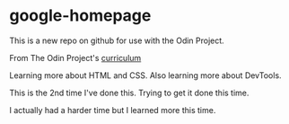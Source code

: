 # google-homepage

This is a new repo on github for use with the Odin Project.

From The Odin Project's [curriculum](http://www.theodinproject.com/web-development-101/html-css)

Learning more about HTML and CSS. Also learning more about DevTools.

This is the 2nd time I've done this. Trying to get it done this time.

I actually had a harder time but I learned more this time.
